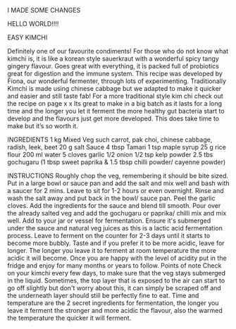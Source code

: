 I MADE SOME CHANGES

HELLO WORLD!!!!

EASY KIMCHI 

Definitely one of our favourite condiments! For those who do not know what kimchi is, it is like a korean style sauerkraut with a wonderful spicy tangy gingery flavour. Goes great with everything, it is packed full of probiotics great for digestion and the immune system. This recipe was developed by Fiona, our wonderful fermenter, through lots of experimenting. Traditionally Kimchi is made using chinese cabbage but we adapted to make it quicker and easier and still taste fab! For a more traditional style kim chi check out the recipe on page x x Its great to make in a big batch as it lasts for a long time and the longer you let it ferment the more healthy gut bacteria start to develop and the flavours just get more developed. This does take time to make but it’s so worth it.

INGREDIENTS
1 kg Mixed Veg such carrot, pak choi, chinese cabbage, radish, leek, beet 
20 g salt Sauce 
4 tbsp Tamari 
1 tsp maple syrup 
25 g rice flour 
200 ml water 
5 cloves garlic
1/2 onion 
1/2 tsp kelp powder 
2.5 tbs gochugaru (1 tbsp sweet paprika & 1.5 tbsp chilli powder/ cayenne powder) 

INSTRUCTIONS
Roughly chop the veg, remembering it should be bite sized. Put in a large bowl or sauce pan and add the salt and mix well and bash with a saucer for 2 mins. Leave to sit for 1-2 hours or even overnight. Rinse and wash the salt away and put back in the bowl/ sauce pan. Peel the garlic cloves. Add the ingredients for the sauce and blend till smooth. Pour over the already salted veg and add the gochugaru or paprika/ chilli mix and mix well. Add to your jar or vessel for fermentation. Ensure it's submerged under the sauce and natural veg juices as this is a lactic acid fermentation process. Leave to ferment on the counter for 2-3 days until it starts to become more bubbly. Taste and if you prefer it to be more acidic, leave for longer. The longer you leave it to ferment at room temperature the more acidic it will become. Once you are happy with the level of acidity put in the fridge and enjoy for many months or years to follow. Points of note Check on your kimchi every few days, to make sure that the veg stays submerged in the liquid. Sometimes, the top layer that is exposed to the air can start to go off slightly but don't worry about this, it can simply be scraped off and the underneath layer should still be perfectly fine to eat. Time and temperature are the 2 secret ingredients for fermentation, the longer you leave it ferment the stronger and more acidic the flavour, also the warmed the temperature the quicker it will ferment.
